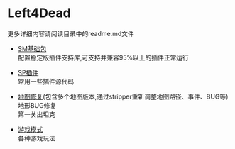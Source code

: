 # Left4Dead
更多详细内容请阅读目录中的readme.md文件

- [SM基础包](/SM基础包/)  
 配置稳定版插件支持库,可支持并兼容95%以上的插件正常运行
 
 - [SP插件](/SP插件/)  
 常用一些插件源代码
 
 - [地图修复](/地图修复%20MapFix/)(包含多个地图版本,通过stripper重新调整地图路径、事件、BUG等)  
地形BUG修复  
第一关出坦克

 - [游戏模式](/游戏模式/)  
 各种游戏玩法